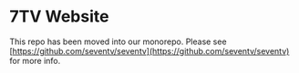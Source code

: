# 7TV Website

This repo has been moved into our monorepo.
Please see [https://github.com/seventv/seventv](https://github.com/seventv/seventv) for more info.
